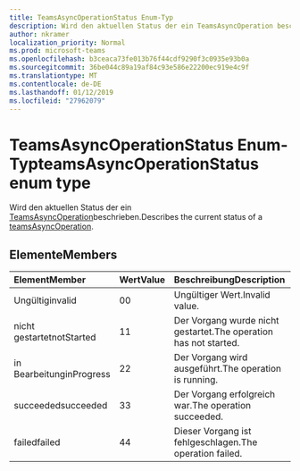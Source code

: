 ```yaml
---
title: TeamsAsyncOperationStatus Enum-Typ
description: Wird den aktuellen Status der ein TeamsAsyncOperation beschrieben.
author: nkramer
localization_priority: Normal
ms.prod: microsoft-teams
ms.openlocfilehash: b3ceaca73fe013b76f44cdf9290f3c0935e93b0a
ms.sourcegitcommit: 36be044c89a19af84c93e586e22200ec919e4c9f
ms.translationtype: MT
ms.contentlocale: de-DE
ms.lasthandoff: 01/12/2019
ms.locfileid: "27962079"
---
```

# <a name="teamsasyncoperationstatus-enum-type"></a><span data-ttu-id="b1b6f-103">TeamsAsyncOperationStatus Enum-Typ</span><span class="sxs-lookup"><span data-stu-id="b1b6f-103">teamsAsyncOperationStatus enum type</span></span>



<span data-ttu-id="b1b6f-104">Wird den aktuellen Status der ein [TeamsAsyncOperation](teamsasyncoperation.md)beschrieben.</span><span class="sxs-lookup"><span data-stu-id="b1b6f-104">Describes the current status of a [teamsAsyncOperation](teamsasyncoperation.md).</span></span>

## <a name="members"></a><span data-ttu-id="b1b6f-105">Elemente</span><span class="sxs-lookup"><span data-stu-id="b1b6f-105">Members</span></span>

| <span data-ttu-id="b1b6f-106">Element</span><span class="sxs-lookup"><span data-stu-id="b1b6f-106">Member</span></span> | <span data-ttu-id="b1b6f-107">Wert</span><span class="sxs-lookup"><span data-stu-id="b1b6f-107">Value</span></span>| <span data-ttu-id="b1b6f-108">Beschreibung</span><span class="sxs-lookup"><span data-stu-id="b1b6f-108">Description</span></span> |
|:---------------|:--------|:----------|
|<span data-ttu-id="b1b6f-109">Ungültig</span><span class="sxs-lookup"><span data-stu-id="b1b6f-109">invalid</span></span>|<span data-ttu-id="b1b6f-110">0</span><span class="sxs-lookup"><span data-stu-id="b1b6f-110">0</span></span>|<span data-ttu-id="b1b6f-111">Ungültiger Wert.</span><span class="sxs-lookup"><span data-stu-id="b1b6f-111">Invalid value.</span></span>|
|<span data-ttu-id="b1b6f-112">nicht gestartet</span><span class="sxs-lookup"><span data-stu-id="b1b6f-112">notStarted</span></span>|<span data-ttu-id="b1b6f-113">1</span><span class="sxs-lookup"><span data-stu-id="b1b6f-113">1</span></span>|<span data-ttu-id="b1b6f-114">Der Vorgang wurde nicht gestartet.</span><span class="sxs-lookup"><span data-stu-id="b1b6f-114">The operation has not started.</span></span>|
|<span data-ttu-id="b1b6f-115">in Bearbeitung</span><span class="sxs-lookup"><span data-stu-id="b1b6f-115">inProgress</span></span>|<span data-ttu-id="b1b6f-116">2</span><span class="sxs-lookup"><span data-stu-id="b1b6f-116">2</span></span>|<span data-ttu-id="b1b6f-117">Der Vorgang wird ausgeführt.</span><span class="sxs-lookup"><span data-stu-id="b1b6f-117">The operation is running.</span></span>|
|<span data-ttu-id="b1b6f-118">succeeded</span><span class="sxs-lookup"><span data-stu-id="b1b6f-118">succeeded</span></span>|<span data-ttu-id="b1b6f-119">3</span><span class="sxs-lookup"><span data-stu-id="b1b6f-119">3</span></span>|<span data-ttu-id="b1b6f-120">Der Vorgang erfolgreich war.</span><span class="sxs-lookup"><span data-stu-id="b1b6f-120">The operation succeeded.</span></span>|
|<span data-ttu-id="b1b6f-121">failed</span><span class="sxs-lookup"><span data-stu-id="b1b6f-121">failed</span></span>|<span data-ttu-id="b1b6f-122">4</span><span class="sxs-lookup"><span data-stu-id="b1b6f-122">4</span></span>|<span data-ttu-id="b1b6f-123">Dieser Vorgang ist fehlgeschlagen.</span><span class="sxs-lookup"><span data-stu-id="b1b6f-123">The operation failed.</span></span>|
